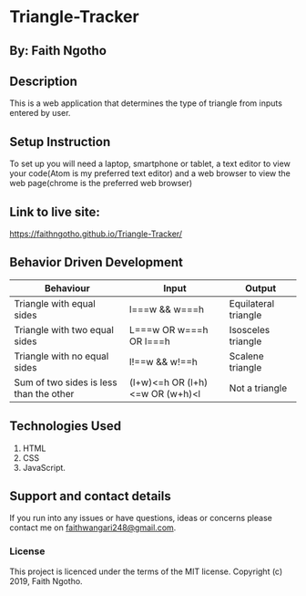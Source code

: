 # Triangle-Tracker

## By: Faith Ngotho

## Description
This is a web application that determines the type of triangle from inputs entered by user.

## Setup Instruction
To set up you will need a laptop, smartphone or tablet, a text editor to view your code(Atom is my preferred text editor) and a web browser to view the web page(chrome is the preferred web browser)

## Link to live site:
https://faithngotho.github.io/Triangle-Tracker/


## Behavior Driven Development

|Behaviour                                |Input                            |Output                |
|-----------------------------------------|---------------------------------|-----------------------|
|Triangle with equal sides                |l===w && w===h                   |Equilateral triangle  |
|Triangle with two equal sides            |L===w OR w===h OR l===h          |Isosceles triangle    |
|Triangle with no equal sides             |l!==w && w!==h                   |Scalene triangle      |
|Sum of two sides is less than the other  |(l+w)<=h OR (l+h)<=w OR (w+h)<l  |Not a triangle        |

## Technologies Used
1. HTML
2. CSS
3. JavaScript.

## Support and contact details
If you run into any issues or have questions, ideas or concerns please contact me on faithwangari248@gmail.com.

### License
This project is licenced under the terms of the MIT license.
Copyright (c) 2019, Faith Ngotho.
